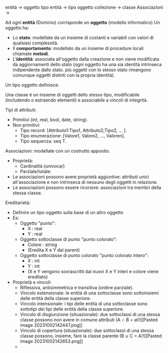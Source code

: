 
entità -> oggetto
tipo entità -> tipo oggetto
collezione -> classe
Associazioni -> 

Ad ogni **entità** (Dominio) corrisponde un **oggetto** (modello informatico)
Un oggetto ha:
- Lo **stato**: modellate da un insieme di costanti e variabili con valori di qualsiasi complessità.
- Il **comportamento**: modellato da un insieme di procedure locali chiamate **metodi**.
- L'**identità**: associata all'oggetto dalla creazione e non viene modificata da aggiornamenti dello stato (ogni oggetto ha una sia identità intrinseca indipendente dallo stato. più oggetti con lo stesso stato rimangono comunque oggetti distinti con la propria identità).

Un tipo oggetto definisce:

Una classe è un insieme di oggetti dello stesso tipo, modificabile (includendo o estraendo elementi) e associabile a vincoli di integrità.

Tipi di attributi: 
- Primitivi (int, real, bool, date, string).
- Non primitivi:
	- Tipo record: \[Attributo1:Tipo1, Attributo2;Tipo2, ... ].
	- Tipo enumerazione: \[Valore1, Valore2, ..., Valoren].
	- Tipo sequenza: seq T.

Associazioni: modellate con un costrutto apposito.
- Proprietà:
	- Cardinalità (univoca/)
	- Parziale/totale:
- Le associazioni possono avere proprietà aggiuntive: attributi unici all'associazione e non intrinseca di nessuno degli oggetti in relazione.
- Le associazioni possono essere ricorsive: associazioni tra membri della stessa classe.


Ereditarietà:
- Definire un tipo oggetto sulla base di un altro oggetto
- Es:
	- Oggetto "punto":
		- X : real
		- Y : real
	- Oggetto sottoclasse di punto "punto colorato":
		- Colore : string
		- (Eredita X e Y dal parent)
	- Oggetto sottoclasse di punto colorato "punto colorato intero":
		- X : int
		- Y : int
		- (X e Y vengono sovrascritti dai nuovi X e Y interi e colore viene ereditato)
- Proprietà e vincoli:
	- Riflessiva, antisimmetrica e transitiva (ordine parziale).
	- Vincolo estensionale: le entità di una sottoclasse sono sottoinsiemi delle entità della classe superiore.
	- Vincolo intensionale: i tipi delle entità di una sottoclasse sono sottotipi dei tipi delle entità della classe superiore.
	- Vincolo di disgiunzione (situazionale): due sottoclassi di una stessa classe possono non avere in comune attributi (A ∩ B = ∅)![[Pasted image 20231002142447.png]]
	- Vincolo di copertura (situazionale): due sottoclassi di una stessa classe possono, insieme, fare la classe parente (B ∪ C = A)![[Pasted image 20231002142653.png]]
	- 
